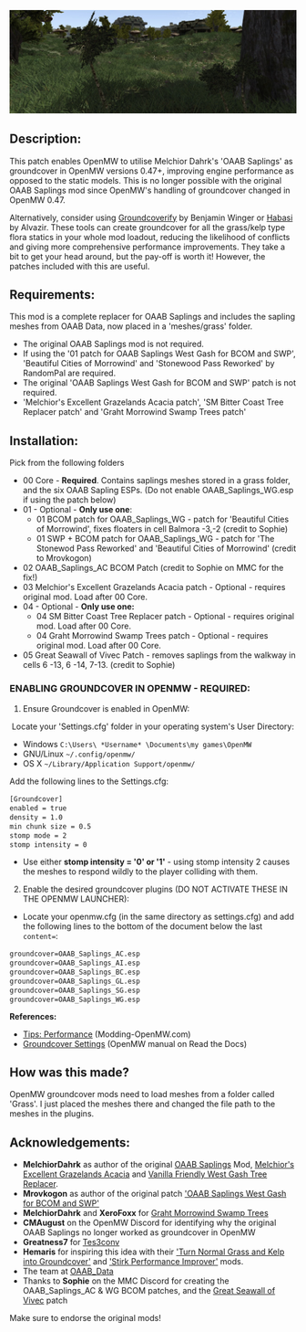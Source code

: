 ![Mod-page banner-image of saplings in the Ascadian Isles](https://github.com/MasssiveJuice08/OAAB-Saplings-OpenMW-Groundcover-Patch/blob/main/OAAB-Saplings-OpenMW-Groundcover-Patch-Banner.png.jpg)

## Description:  

This patch enables OpenMW to utilise Melchior Dahrk's 'OAAB Saplings' as groundcover in OpenMW versions 0.47+, improving engine performance as opposed to the static models. This is no longer possible with the original OAAB Saplings mod since OpenMW's handling of groundcover changed in OpenMW 0.47.  
  
Alternatively, consider using [Groundcoverify](https://gitlab.com/bmwinger/groundcoverify) by Benjamin Winger or [Habasi](https://www.nexusmods.com/morrowind/mods/53002) by Alvazir. These tools can create groundcover for all the grass/kelp type flora statics in your whole mod loadout, reducing the likelihood of conflicts and giving more comprehensive performance improvements. They take a bit to get your head around, but the pay-off is worth it! However, the patches included with this are useful.  
  
## Requirements:  

This mod is a complete replacer for OAAB Saplings and includes the sapling meshes from OAAB Data, now placed in a 'meshes/grass' folder. 

- The original OAAB Saplings mod is not required.  
- If using the '01 patch for OAAB Saplings West Gash for BCOM and SWP', 'Beautiful Cities of Morrowind' and 'Stonewood Pass Reworked' by RandomPal are required.  
- The original 'OAAB Saplings West Gash for BCOM and SWP' patch is not required.  
- 'Melchior's Excellent Grazelands Acacia patch', 'SM Bitter Coast Tree Replacer patch' and 'Graht Morrowind Swamp Trees patch'
  
## Installation:  

Pick from the following folders

- 00 Core - **Required**. Contains saplings meshes stored in a grass folder, and the six OAAB Sapling ESPs. (Do not enable OAAB_Saplings_WG.esp if using the patch below)  
- 01 - Optional - **Only use one**:  
	- 01 BCOM patch for OAAB_Saplings_WG - patch for 'Beautiful Cities of Morrowind', fixes floaters in cell Balmora -3,-2 (credit to Sophie)  
	- 01 SWP + BCOM patch for OAAB_Saplings_WG - patch for 'The Stonewod Pass Reworked' and 'Beautiful Cities of Morrowind' (credit to Mrovkogon)  
- 02 OAAB_Saplings_AC BCOM Patch (credit to Sophie on MMC for the fix!)  
- 03 Melchior's Excellent Grazelands Acacia patch - Optional - requires original mod. Load after 00 Core.  
- 04 - Optional - **Only use one:**  
	- 04 SM Bitter Coast Tree Replacer patch - Optional - requires original mod. Load after 00 Core.   
	- 04 Graht Morrowind Swamp Trees patch - Optional - requires original mod. Load after 00 Core.  
- 05 Great Seawall of Vivec Patch - removes saplings from the walkway in cells 6 -13, 6 -14, 7-13. (credit to Sophie)  
  
### ENABLING GROUNDCOVER IN OPENMW - REQUIRED:  

1. Ensure Groundcover is enabled in OpenMW:

 Locate your 'Settings.cfg' folder in your operating system's User Directory:  
- Windows `C:\Users\ *Username* \Documents\my games\OpenMW`  
- GNU/Linux `~/.config/openmw/`  
- OS X `~/Library/Application Support/openmw/`

Add the following lines to the Settings.cfg:  
  
```
[Groundcover]  
enabled = true  
density = 1.0  
min chunk size = 0.5  
stomp mode = 2
stomp intensity = 0
```

- Use either **stomp intensity = '0' or '1'** - using stomp intensity 2 causes the meshes to respond wildly to the player colliding with them.  
  
2) Enable the desired groundcover plugins (DO NOT ACTIVATE THESE IN THE OPENMW LAUNCHER):

- Locate your openmw.cfg (in the same directory as settings.cfg) and add the following lines to the bottom of the document below the last `content=`:  

```
groundcover=OAAB_Saplings_AC.esp  
groundcover=OAAB_Saplings_AI.esp  
groundcover=OAAB_Saplings_BC.esp  
groundcover=OAAB_Saplings_GL.esp  
groundcover=OAAB_Saplings_SG.esp  
groundcover=OAAB_Saplings_WG.esp  
```

**References:**
- [Tips: Performance](https://modding-openmw.com/tips/performance/) (Modding-OpenMW.com) 
- [Groundcover Settings](https://elsid-openmw.readthedocs.io/en/latest/reference/modding/settings/groundcover.html) (OpenMW manual on Read the Docs) 
  
## How was this made?  

OpenMW groundcover mods need to load meshes from a folder called 'Grass'. I just placed the meshes there and changed the file path to the meshes in the plugins.  
  
## Acknowledgements:   

- **MelchiorDahrk** as author of the original [OAAB Saplings](https://www.nexusmods.com/morrowind/mods/50334) Mod, [Melchior's Excellent Grazelands Acacia](https://www.nexusmods.com/morrowind/mods/51058) and [Vanilla Friendly West Gash Tree Replacer](https://www.nexusmods.com/morrowind/mods/44173).  
- **Mrovkogon** as author of the original patch ['OAAB Saplings West Gash for BCOM and SWP'](https://www.nexusmods.com/morrowind/mods/50626)
- **MelchiorDahrk** and **XeroFoxx** for [Graht Morrowind Swamp Trees](https://www.nexusmods.com/morrowind/mods/49771)  
- **CMAugust** on the OpenMW Discord for identifying why the original OAAB Saplings no longer worked as groundcover in OpenMW  
- **Greatness7** for [Tes3conv](https://github.com/Greatness7/tes3conv)  
- **Hemaris** for inspiring this idea with their ['Turn Normal Grass and Kelp into Groundcover'](https://www.nexusmods.com/morrowind/mods/52010) and ['Stirk Performance Improver'](https://www.nexusmods.com/morrowind/mods/52058) mods.  
- The team at [OAAB_Data](https://www.nexusmods.com/morrowind/mods/49042)  
- Thanks to **Sophie** on the MMC Discord for creating the OAAB_Saplings_AC & WG BCOM patches, and the [Great Seawall of Vivec](https://www.nexusmods.com/morrowind/mods/53544) patch  
  
Make sure to endorse the original mods!
